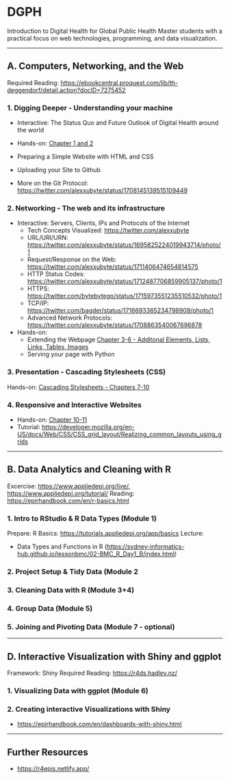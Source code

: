 # DGPH
Introduction to Digital Health for Global Public Health Master students with a practical focus on web technologies, programming, and data visualization.


---

## A. Computers, Networking, and the Web

Required Reading: https://ebookcentral.proquest.com/lib/th-deggendorf/detail.action?docID=7275452

### 1. Digging Deeper - Understanding your machine

- Interactive: The Status Quo and Future Outlook of Digital Health around the world
- Hands-on: [Chapter 1 and 2](https://ebookcentral.proquest.com/lib/th-deggendorf/detail.action?docID=7275452)

- Preparing a Simple Website with HTML and CSS
- Uploading your Site to Github
- More on the Git Protocol: https://twitter.com/alexxubyte/status/1708145139515109449

### 2. Networking - The web and its infrastructure

- Interactive: Servers, Clients, IPs and Protocols of the Internet
  - Tech Concepts Visualized: https://twitter.com/alexxubyte
  - URL/URI/URN: https://twitter.com/alexxubyte/status/1695825224019943714/photo/1
  - Request/Response on the Web: https://twitter.com/alexxubyte/status/1711406474654814575
  - HTTP Status Codes: https://twitter.com/alexxubyte/status/1712487706859905137/photo/1
  - HTTPS: https://twitter.com/bytebytego/status/1715973551235510532/photo/1
  - TCP/IP: https://twitter.com/bagder/status/1716693365234798909/photo/1
  - Advanced Network Protocols: https://twitter.com/alexxubyte/status/1708863540067696878   
- Hands-on:
  - Extending the Webpage [Chapter 3-6 - Additonal Elements, Lists, Links, Tables, Images](https://ebookcentral.proquest.com/lib/th-deggendorf/reader.action?docID=7275452&ppg=66)
  - Serving your page with Python

### 3. Presentation - Cascading Stylesheets (CSS)

Hands-on: [Cascading Stylesheets - Chapters 7-10](https://ebookcentral.proquest.com/lib/th-deggendorf/reader.action?docID=7275452&ppg=162)

### 4. Responsive and Interactive Websites

- Hands-on: [Chapter 10-11](https://ebookcentral.proquest.com/lib/th-deggendorf/reader.action?docID=7275452&ppg=240)
- Tutorial: https://developer.mozilla.org/en-US/docs/Web/CSS/CSS_grid_layout/Realizing_common_layouts_using_grids


---

## B. Data Analytics and Cleaning with R

Excercise: https://www.appliedepi.org/live/, https://www.appliedepi.org/tutorial/
Reading: https://epirhandbook.com/en/r-basics.html

### 1. Intro to RStudio & R Data Types (Module 1)

Prepare: R Basics: https://tutorials.appliedepi.org/app/basics
Lecture: 
 - Data Types and Functions in R (https://sydney-informatics-hub.github.io/lessonbmc/02-BMC_R_Day1_B/index.html)

### 2. Project Setup & Tidy Data (Module 2

### 3. Cleaning Data with R (Module 3+4)

### 4. Group Data (Module 5)

### 5. Joining and Pivoting Data (Module 7 - optional)


---

## D.  Interactive Visualization with Shiny and ggplot

Framework: Shiny
Required Reading: https://r4ds.hadley.nz/

### 1. Visualizing Data with ggplot (Module 6)

### 2. Creating interactive Visualizations with Shiny 
- https://epirhandbook.com/en/dashboards-with-shiny.html


---
## Further Resources

- https://r4epis.netlify.app/
